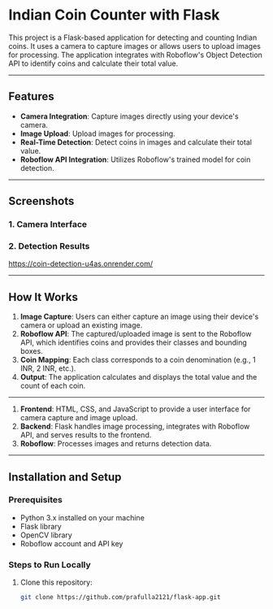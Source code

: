 # Indian Coin Counter with Flask

This project is a Flask-based application for detecting and counting Indian coins. It uses a camera to capture images or allows users to upload images for processing. The application integrates with Roboflow's Object Detection API to identify coins and calculate their total value.

---

## Features
- **Camera Integration**: Capture images directly using your device's camera.
- **Image Upload**: Upload images for processing.
- **Real-Time Detection**: Detect coins in images and calculate their total value.
- **Roboflow API Integration**: Utilizes Roboflow's trained model for coin detection.

---

## Screenshots
### 1. **Camera Interface**

### 2. **Detection Results**
https://coin-detection-u4as.onrender.com/


---

## How It Works
1. **Image Capture**: Users can either capture an image using their device's camera or upload an existing image.
2. **Roboflow API**: The captured/uploaded image is sent to the Roboflow API, which identifies coins and provides their classes and bounding boxes.
3. **Coin Mapping**: Each class corresponds to a coin denomination (e.g., 1 INR, 2 INR, etc.).
4. **Output**: The application calculates and displays the total value and the count of each coin.

---



1. **Frontend**: HTML, CSS, and JavaScript to provide a user interface for camera capture and image upload.
2. **Backend**: Flask handles image processing, integrates with Roboflow API, and serves results to the frontend.
3. **Roboflow**: Processes images and returns detection data.

---

## Installation and Setup

### Prerequisites
- Python 3.x installed on your machine
- Flask library
- OpenCV library
- Roboflow account and API key

### Steps to Run Locally
1. Clone this repository:
   ```bash
   git clone https://github.com/prafulla2121/flask-app.git
